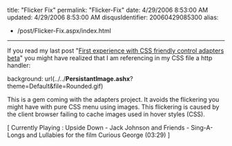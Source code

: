 title: "Flicker Fix"
permalink: "Flicker-Fix"
date: 4/29/2006 8:53:00 AM
updated: 4/29/2006 8:53:00 AM
disqusIdentifier: 20060429085300
alias:
 - /post/Flicker-Fix.aspx/index.html
---
If you read my last post "[First 
experience with CSS friendly control adapters beta](http://weblogs.asp.net/lkempe/archive/2006/04/29/444390.aspx)" you might have realized 
that I am referencing in my CSS file a http handler:

background: 
url(../../**PersistantImage.ashx**?theme=Default&file=Rounded.gif)
<!-- more -->

This is a gem coming with the adapters project. It avoids the flickering you 
might have with pure CSS menu using images. This flickering is caused by the 
client browser failing to cache images used in hover styles (CSS). 

[ Currently Playing : Upside Down - Jack Johnson and Friends - 
Sing-A-Longs and Lullabies for the film Curious George (03:29) 
]
